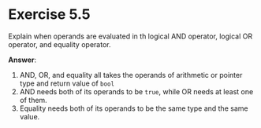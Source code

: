 # Exercise 5.5

Explain when operands are evaluated in th logical AND operator, logical OR operator, and equality operator.

**Answer**:

1. AND, OR, and equality all takes the operands of arithmetic or pointer type and return value of `bool`
2. AND needs both of its operands to be `true`, while OR needs at least one of them.
3. Equality needs both of its operands to be the same type and the same value.